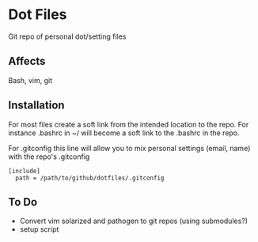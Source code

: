 Dot Files
=========

Git repo of personal dot/setting files

Affects
-------
Bash, vim, git

Installation
------------
For most files create a soft link from the intended location to the repo. For instance .bashrc in ~/ will become a soft link to the .bashrc in the repo.

For .gitconfig this line will allow you to mix personal settings (email, name) with the repo's .gitconfig


```
[include] 
  path = /path/to/github/dotfiles/.gitconfig
```

To Do
-----
- Convert vim solarized and pathogen to git repos (using submodules?)
- setup script
